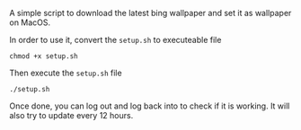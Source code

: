 A simple script to download the latest bing wallpaper and set it as wallpaper on MacOS.

In order to use it, convert the `setup.sh` to executeable file
```
chmod +x setup.sh
```
Then execute the `setup.sh` file 

```
./setup.sh
```

Once done, you can log out and log back into to check if it is working. It will also try to update every 12 hours. 
